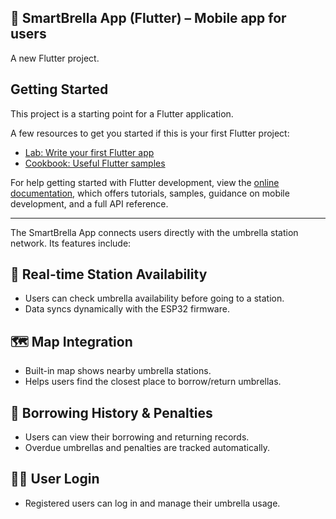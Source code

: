 ## 📱 SmartBrella App (Flutter) – Mobile app for users

A new Flutter project.

## Getting Started

This project is a starting point for a Flutter application.

A few resources to get you started if this is your first Flutter project:

- [Lab: Write your first Flutter app](https://docs.flutter.dev/get-started/codelab)
- [Cookbook: Useful Flutter samples](https://docs.flutter.dev/cookbook)

For help getting started with Flutter development, view the
[online documentation](https://docs.flutter.dev/), which offers tutorials,
samples, guidance on mobile development, and a full API reference.

---

The SmartBrella App connects users directly with the umbrella station network. Its features include:

## 📍 Real-time Station Availability
- Users can check umbrella availability before going to a station.
- Data syncs dynamically with the ESP32 firmware.

## 🗺️ Map Integration
- Built-in map shows nearby umbrella stations.
- Helps users find the closest place to borrow/return umbrellas.

## 📑 Borrowing History & Penalties
- Users can view their borrowing and returning records.
- Overdue umbrellas and penalties are tracked automatically.

## 🧑‍💻 User Login
- Registered users can log in and manage their umbrella usage.
